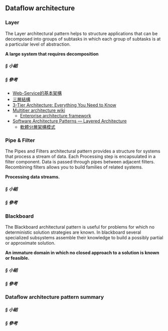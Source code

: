 ## Dataflow architecture

### Layer

The Layer architectural pattern helps to structure applications that can be decomposed into groups of subtasks in which each group of subtasks is at a particular level of abstraction.

**A large system that requires decomposition**

##### § 小結

##### § 參考

+ [Web-Service的基本架構](http://www.interinfo.com.tw/edoc/ch14/frontline.htm)
+ [三層結構](https://wiki.mbalib.com/zh-tw/%E4%B8%89%E5%B1%82%E7%BB%93%E6%9E%84)
+ [3-Tier Architecture: Everything You Need to Know](https://www.finereport.com/en/product-functions/3-tier-architecture.html)
+ [Multitier architecture wiki](https://en.wikipedia.org/wiki/Multitier_architecture)
    - [Enterprise architecture framework](https://en.wikipedia.org/wiki/Enterprise_architecture_framework)
+ [Software Architecture Patterns — Layered Architecture](https://medium.com/@priyalwalpita/software-architecture-patterns-layered-architecture-a3b89b71a057)
    - [軟體分層架構模式](https://blog.johnwu.cc/article/software-layered-architecture-pattern.html)

### Pipe & Filter

The Pipes and Filters architectural pattern provides a structure for systems that process a stream of data. Each Processing step is encapsulated in a filter component. Data is passed through pipes between adjacent filters. Recombining filters allows you to build families of related systems.

**Processing data streams.**

##### § 小結

##### § 參考

### Blackboard

The Blackboard architectural pattern is useful for problems for which no deterministic solution strategies are known. In blackboard several specialized subsystems assemble their knowledge to build a possibly partial or approximate solution.

**An immature domain in which no closed approach to a solution is known or feasible.**

##### § 小結

##### § 參考

### Dataflow architecture pattern summary

##### § 小結

##### § 參考
